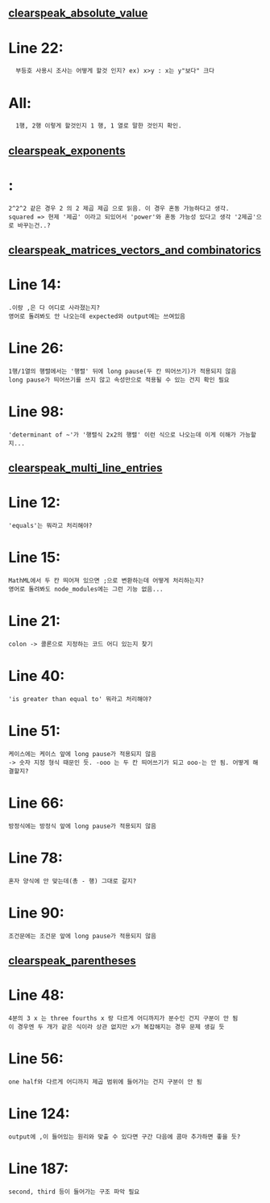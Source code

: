 ## [clearspeak_absolute_value](clearspeak_absolute_value.json)

# Line 22:
      부등호 사용시 조사는 어떻게 할것 인지? ex) x>y : x는 y"보다" 크다
# All:
      1행, 2행 이렇게 할것인지 1 행, 1 열로 말한 것인지 확인.


## [clearspeak_exponents](clearspeak_exponents.json)

# :
    2^2^2 같은 경우 2 의 2 제곱 제곱 으로 읽음. 이 경우 혼동 가능하다고 생각.
    squared => 현제 '제곱' 이라고 되있어서 'power'와 혼동 가능성 있다고 생각 '2제곱'으로 바꾸는건..?

## [clearspeak_matrices_vectors_and combinatorics](clearspeak_matrices_vectors_and_combinatorics.json)

# Line 14:
    .이랑 ,은 다 어디로 사라졌는지?
    영어로 돌려봐도 안 나오는데 expected와 output에는 쓰여있음

# Line 26:
    1행/1열의 행렬에서는 '행렬' 뒤에 long pause(두 칸 띄어쓰기)가 적용되지 않음
    long pause가 띄어쓰기를 쓰지 않고 속성만으로 적용될 수 있는 건지 확인 필요

# Line 98:
    'determinant of ~'가 '행렬식 2x2의 행렬' 이런 식으로 나오는데 이게 이해가 가능할지...



## [clearspeak_multi_line_entries](expected\ko\clearspeak\clearspeak_multi_line_entries.json)

# Line 12:
    'equals'는 뭐라고 처리해야?

# Line 15:
    MathML에서 두 칸 띄어져 있으면 ;으로 변환하는데 어떻게 처리하는지?
    영어로 돌려봐도 node_modules에는 그런 기능 없음...

# Line 21:
    colon -> 콜론으로 지정하는 코드 어디 있는지 찾기

# Line 40:
    'is greater than equal to' 뭐라고 처리해야?

# Line 51:
    케이스에는 케이스 앞에 long pause가 적용되지 않음
    -> 숫자 지정 형식 때문인 듯. -ooo 는 두 칸 띄어쓰기가 되고 ooo-는 안 됨. 어떻게 해결할지?

# Line 66:
    방정식에는 방정식 앞에 long pause가 적용되지 않음

# Line 78:
    혼자 양식에 안 맞는데(총 - 행) 그대로 갈지?

# Line 90:
    조건문에는 조건문 앞에 long pause가 적용되지 않음


## [clearspeak_parentheses](clearspeak_parentheses.json)

# Line 48:
    4분의 3 x 는 three fourths x 랑 다르게 어디까지가 분수인 건지 구분이 안 됨
    이 경우엔 두 개가 같은 식이라 상관 없지만 x가 복잡해지는 경우 문제 생길 듯

# Line 56:
    one half와 다르게 어디까지 제곱 범위에 들어가는 건지 구분이 안 됨

# Line 124:
    output에 ,이 들어있는 원리와 맞출 수 있다면 구간 다음에 콤마 추가하면 좋을 듯?

# Line 187:
    second, third 등이 들어가는 구조 파악 필요